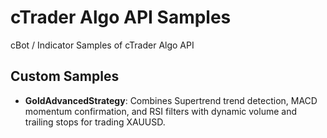 # cTrader Algo API Samples
cBot / Indicator Samples of cTrader Algo API

## Custom Samples

- **GoldAdvancedStrategy**: Combines Supertrend trend detection, MACD momentum confirmation, and RSI filters with dynamic volume and trailing stops for trading XAUUSD.
